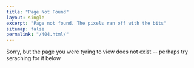 ```yaml
---
title: "Page Not Found"
layout: single
excerpt: "Page not found. The pixels ran off with the bits"
sitemap: false
permalink: "/404.html/"
---
```


Sorry, but the page you were tyring to view does not exist -- perhaps try seraching for it below

<script type="text/javascript">
  var GOOG_FIXURL_LANG = 'en';
  var GOOG_FIXURL_SITE = '{{ site.url }}'
</script>
<script type="text/javascript"
  src="//linkhelp.clients.google.com/tbproxy/lh/wm/fixurl.js">
</script>

